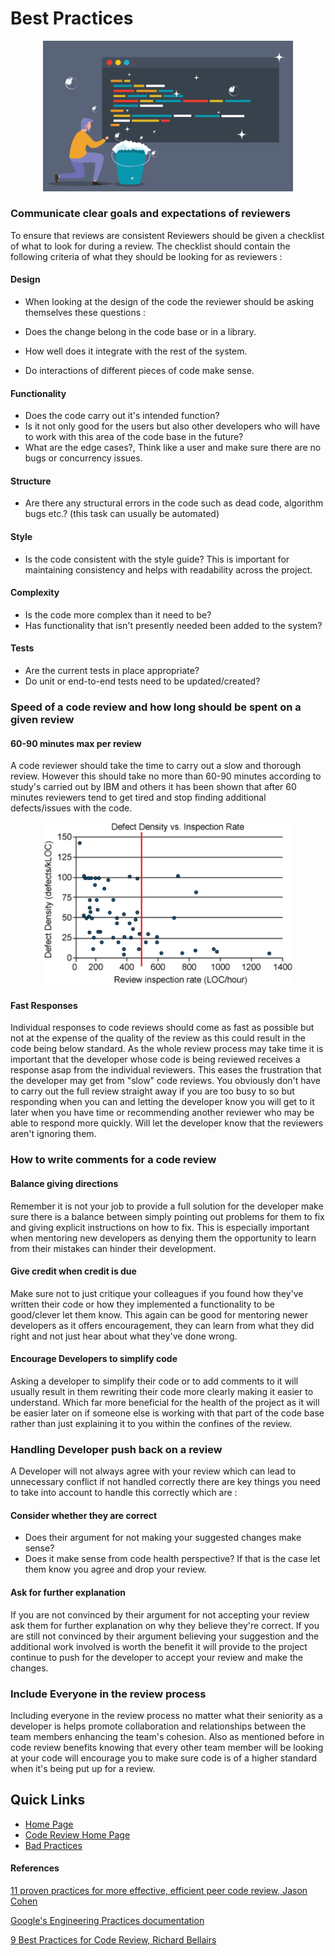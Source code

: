 # Best Practices 

 <p align="center">
<img src="Images/cleancodereview.png" alt="Defects Density vs Lines of code per hour" width="400">
</p>

### Communicate clear goals and expectations of reviewers  
 To ensure that reviews are consistent Reviewers should be given a checklist of what to look for during a review. The checklist should contain the following criteria of what they should be looking for as reviewers :

 #### Design 
* When looking at the design of the code the reviewer should be asking themselves these questions :

 * Does the change belong in the code base or in a library.
 * How well does it integrate with the rest of the system.
 * Do interactions of different pieces of code make sense.

 #### Functionality 
 * Does the code carry out it's intended function?
 * Is it not only good for the users but also other developers who will have to work with this area of the code base in the future?
 * What are the edge cases?, Think like a user and make sure there are no bugs or concurrency issues.

 #### Structure
* Are there any structural errors in the code such as dead code, algorithm bugs etc.? (this task can usually be automated)

 #### Style 
* Is the code consistent with the style guide? 
 This is important for maintaining consistency and helps with readability across the project.

 #### Complexity 
* Is the code more complex than it need to be?
* Has functionality that isn't presently needed been added to the system?

 #### Tests 
* Are the current tests in place appropriate?
* Do unit or end-to-end tests need to be updated/created?


### Speed of a code review and how long should be spent on a given review
 
 #### 60-90 minutes max per review
 A code reviewer should take the time to carry out a slow and thorough review. However this should take no more than 60-90 minutes according to study's carried out by IBM and others it has been shown that after 60 minutes reviewers tend to get tired and stop finding additional defects/issues with the code.

 <p align="center">
<img src="Images/image002.gif" alt="Defects Density vs Lines of code per hour" width="400">
</p>

 #### Fast Responses
 Individual responses to code reviews should come as fast as possible but not at the expense of the quality of the review as this could result in the code being below standard. As the whole review process may take time it is important that the developer whose code is being reviewed receives a response asap from the individual reviewers. This eases the frustration that the developer may get from "slow" code reviews. You obviously don't have to carry out the full review straight away if you are too busy to so but responding when you can and letting the developer know you will get to it later when you have time or recommending another reviewer who may be able to respond more quickly. Will let the developer know that the reviewers aren't ignoring them.

### How to write comments for a code review
  
  #### Balance giving directions
  Remember it is not your job to provide a full solution for the developer make sure there is a balance between simply pointing out problems for them to fix and giving explicit instructions on how to fix. This is especially important when mentoring new developers as denying them the opportunity to learn from their mistakes can hinder their development.

  #### Give credit when credit is due
  Make sure not to just critique your colleagues if you found how they've written their code or how they implemented a functionality to be good/clever let them know. This again can be good for mentoring newer developers as it offers encouragement, they can learn from what they did right and not just hear about what they've done wrong.

  #### Encourage Developers to simplify code
  Asking a developer to simplify their code or to add comments to it will usually result in them rewriting their code more clearly making it easier to understand. Which far more beneficial for the health of the project as it will be easier later on if someone else is working with that part of the code base rather than just explaining it to you within the confines of the review.


### Handling Developer push back on a review
A Developer will not always agree with your review which can lead to unnecessary conflict if not handled correctly there are key things you need to take into account to handle this correctly which are :

 #### Consider whether they are correct
  * Does their argument for not making your suggested changes make sense?
  * Does it make sense from code health perspective?
  If that is the case let them know you agree and drop your review.

 #### Ask for further explanation  
 If you are not convinced by their argument for not accepting your review ask them for further explanation on why they believe they're correct. If you are still not convinced by their argument believing your suggestion and the additional work involved is worth the benefit it will provide to the project continue to push for the developer to accept your review and make the changes.

### Include Everyone in the review process
Including everyone in the review process no matter what their seniority as a developer is helps promote collaboration and relationships between the team members enhancing the team's cohesion. Also as mentioned before in code review benefits knowing that every other team member will be looking at your code will encourage you to make sure code is of a higher standard when it's being put up for a review.


 ## Quick Links
  * [Home Page](../README.md)
  * [Code Review Home Page](CodeReviews.md)
  * [Bad Practices](CRBP.md)
  



#### References

[11 proven practices for more effective, efficient peer code review, Jason Cohen](https://www.ibm.com/developerworks/rational/library/11-proven-practices-for-peer-review/)

[Google's Engineering Practices documentation](https://google.github.io/eng-practices/review/)

[9 Best Practices for Code Review, Richard Bellairs](https://www.perforce.com/blog/qac/9-best-practices-for-code-review)
